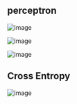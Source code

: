 ## perceptron

![image](https://user-images.githubusercontent.com/23666146/119436881-e28cd800-bcd1-11eb-82a2-d7f61eb84304.png)

![image](https://user-images.githubusercontent.com/23666146/119437007-15cf6700-bcd2-11eb-8fc7-26842920c2a8.png)

![image](https://user-images.githubusercontent.com/23666146/119441866-b5ddbe00-bcdb-11eb-9fd7-24259aafff36.png)

## Cross Entropy

![image](https://user-images.githubusercontent.com/23666146/119448904-c8112980-bce6-11eb-8a9f-ceb2137c7043.png)

